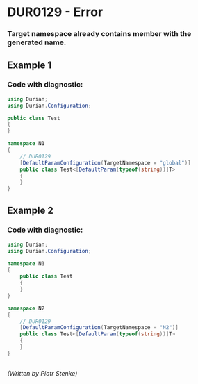 # DUR0129 - Error
### Target namespace already contains member with the generated name.

## Example 1

### Code with diagnostic:
```csharp
using Durian;
using Durian.Configuration;

public class Test
{
}

namespace N1
{
	// DUR0129
	[DefaultParamConfiguration(TargetNamespace = "global")]
	public class Test<[DefaultParam(typeof(string))]T>
	{
	}
}

```

## Example 2

### Code with diagnostic:
```csharp
using Durian;
using Durian.Configuration;

namespace N1
{
	public class Test
	{
	}
}

namespace N2
{
	// DUR0129
	[DefaultParamConfiguration(TargetNamespace = "N2")]
	public class Test<[DefaultParam(typeof(string))]T>
	{
	}
}

```

##

*\(Written by Piotr Stenke\)*